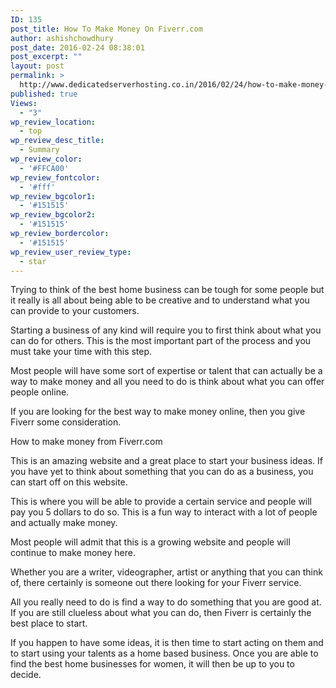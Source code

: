 ```yaml
---
ID: 135
post_title: How To Make Money On Fiverr.com
author: ashishchowdhury
post_date: 2016-02-24 08:38:01
post_excerpt: ""
layout: post
permalink: >
  http://www.dedicatedserverhosting.co.in/2016/02/24/how-to-make-money-on-fiverr-com/
published: true
Views:
  - "3"
wp_review_location:
  - top
wp_review_desc_title:
  - Summary
wp_review_color:
  - '#FFCA00'
wp_review_fontcolor:
  - '#fff'
wp_review_bgcolor1:
  - '#151515'
wp_review_bgcolor2:
  - '#151515'
wp_review_bordercolor:
  - '#151515'
wp_review_user_review_type:
  - star
---
```

Trying to think of the best home business can be tough for some people but it really is all about being able to be creative and to understand what you can provide to your customers.

Starting a business of any kind will require you to first think about what you can do for others. This is the most important part of the process and you must take your time with this step.

Most people will have some sort of expertise or talent that can actually be a way to make money and all you need to do is think about what you can offer people online.

If you are looking for the best way to make money online, then you give Fiverr some consideration.

How to make money from Fiverr.com

This is an amazing website and a great place to start your business ideas. If you have yet to think about something that you can do as a business, you can start off on this website.

This is where you will be able to provide a certain service and people will pay you 5 dollars to do so. This is a fun way to interact with a lot of people and actually make money.

Most people will admit that this is a growing website and people will continue to make money here.

Whether you are a writer, videographer, artist or anything that you can think of, there certainly is someone out there looking for your Fiverr service.

All you really need to do is find a way to do something that you are good at. If you are still clueless about what you can do, then Fiverr is certainly the best place to start.

If you happen to have some ideas, it is then time to start acting on them and to start using your talents as a home based business. Once you are able to find the best home businesses for women, it will then be up to you to decide.